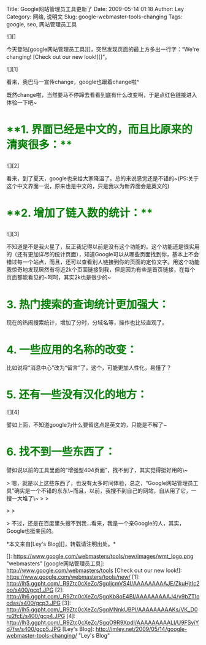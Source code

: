 Title: Google网站管理员工具更新了
Date: 2009-05-14 01:18
Author: Ley
Category: 网络, 说明文
Slug: google-webmaster-tools-changing
Tags: google, seo, 网站管理员工具

![][]

今天登陆[google网站管理员工具][]，突然发现页面的最上方多出一行字：“We're
changing! [Check out our new look!][]”。

![][1]

</p>

看来，奥巴马一宣传change，google也跟着change啦\^

既然change啦，当然要马不停蹄去看看到底有什么改变啊，于是点红色链接进入体验一下吧\~<!--more-->

<h1>
<span style="color: #008000;">**1.
界面已经是中文的，而且比原来的清爽很多：**</span><strong>

</p>
<p>
</strong>

</h1>
</p>
![][2]

看来，到了夏天，google也来给大家降温了。总的来说感觉还是不错的\~(PS:关于这个中文界面一说，原来也是中文的，只是我以为新界面会是英文的)

<h1>
<span style="color: #008000;">**2. 增加了链入数的统计：**</span><strong>

</p>
<p>
</strong>

</h1>
</p>
![][3]

不知道是不是我火星了，反正我记得以前是没有这个功能的。这个功能还是很实用的（还有更加详尽的统计页面），知道Google可以从哪些页面找到你，基本上不会错过每一个站点，而且，还可以查看别人链接到你的页面的定位文字。用这个功能我惊奇地发现居然有将近2k个页面链接到我，但是因为有些是首页链接，在每个页面都能看见的\~呵呵，其实2k也是很少的\~

<span style="color: #008000;">**3. 热门搜索的查询统计更加强大：**</span>
=======================================================================

</p>
现在的热闹搜索统计，增加了分时，分域名等，操作也比较直观了。

<span style="color: #008000;">**4. 一些应用的名称的改变：**</span>
=================================================================

</p>
比如说将“消息中心”改为“留言”了，这个，可能更加人性化，易懂了？

<span style="color: #008000;">**5. 还有一些没有汉化的地方：**</span>
===================================================================

</p>
![][4]

譬如上面，不知道google为什么要留这点是英文的，只能是不解了\~

<span style="color: #008000;">**6. 找不到一些东西了：**</span>
=============================================================

</p>
譬如说以前的工具里面的“增强型404页面”，找不到了，其实觉得挺好用的\~

<p>
> 嗯，就是以上这些东西了，也没有太多时间体验，总之，“Google网站管理员工具”确实是一个不错的东东\~而且，以前，我搜不到自己的网站，自从用了它，一搜一大堆了\~
>
> </p>
>
> <p>
> 不过，还是在百度里头搜不到我...看来，我是一个亲Google的人，其实，Google也挺亲民的。

</p>
*本文来自[Ley's Blog][]，转载请注明出处。*

  []: https://www.google.com/webmasters/tools/new/images/wmt_logo.png
    "webmasters"
  [google网站管理员工具]: http://www.google.com/webmasters/tools
  [Check out our new look!]: https://www.google.com/webmasters/tools/new/
  [1]: http://lh5.ggpht.com/_R9Ztc0cXeZc/SgqIjcmVS4I/AAAAAAAAAJE/ZkuHjtIc2oo/s400/gcp1.JPG
  [2]: http://lh6.ggpht.com/_R9Ztc0cXeZc/SgqKb8oE4BI/AAAAAAAAAJ4/v9bZTIoodas/s400/gcp3.JPG
  [3]: http://lh5.ggpht.com/_R9Ztc0cXeZc/SgqMNnkUBPI/AAAAAAAAAKs/VK_D0ru2fcE/s400/gcp4.JPG
  [4]: http://lh3.ggpht.com/_R9Ztc0cXeZc/SgqO9R9XpdI/AAAAAAAAALI/U9FSyiYd7fw/s400/gcp5.JPG
  [Ley's Blog]: http://imley.net/2009/05/14/google-webmaster-tools-changing/
    "Ley's Blog"
